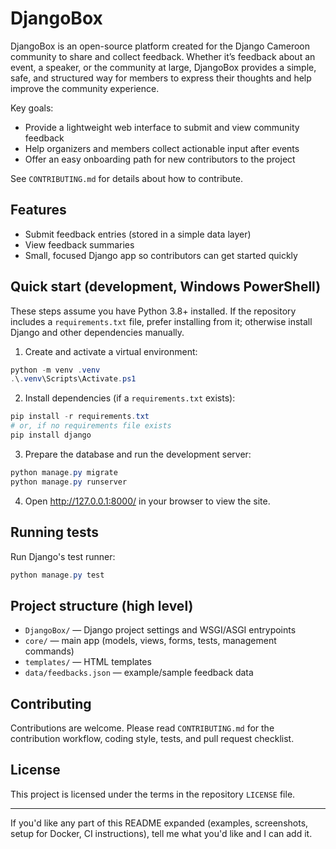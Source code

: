 # DjangoBox

DjangoBox is an open-source platform created for the Django Cameroon community to share and collect feedback. Whether it’s feedback about an event, a speaker, or the community at large, DjangoBox provides a simple, safe, and structured way for members to express their thoughts and help improve the community experience.

Key goals:
- Provide a lightweight web interface to submit and view community feedback
- Help organizers and members collect actionable input after events
- Offer an easy onboarding path for new contributors to the project

See `CONTRIBUTING.md` for details about how to contribute.

## Features

- Submit feedback entries (stored in a simple data layer)
- View feedback summaries
- Small, focused Django app so contributors can get started quickly

## Quick start (development, Windows PowerShell)

These steps assume you have Python 3.8+ installed. If the repository includes a `requirements.txt` file, prefer installing from it; otherwise install Django and other dependencies manually.

1. Create and activate a virtual environment:

```powershell
python -m venv .venv
.\.venv\Scripts\Activate.ps1
```

2. Install dependencies (if a `requirements.txt` exists):

```powershell
pip install -r requirements.txt
# or, if no requirements file exists
pip install django
```

3. Prepare the database and run the development server:

```powershell
python manage.py migrate
python manage.py runserver
```

4. Open http://127.0.0.1:8000/ in your browser to view the site.

## Running tests

Run Django's test runner:

```powershell
python manage.py test
```

## Project structure (high level)

- `DjangoBox/` — Django project settings and WSGI/ASGI entrypoints
- `core/` — main app (models, views, forms, tests, management commands)
- `templates/` — HTML templates
- `data/feedbacks.json` — example/sample feedback data

## Contributing

Contributions are welcome. Please read `CONTRIBUTING.md` for the contribution workflow, coding style, tests, and pull request checklist.

## License

This project is licensed under the terms in the repository `LICENSE` file.

---
If you'd like any part of this README expanded (examples, screenshots, setup for Docker, CI instructions), tell me what you'd like and I can add it.
